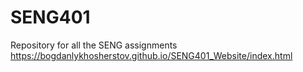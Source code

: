 # SENG401
Repository for all the SENG assignments
https://bogdanlykhosherstov.github.io/SENG401_Website/index.html
